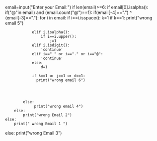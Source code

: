 email=input("Enter your Email:")
if len(email)>=6:
    if email[0].isalpha():
        if("@"in email) and (email.count("@")==1):
            if(email[-4]==".") ^ (email[-3]=="."):
                for i in email:
                    if i==i.isspace():
                        k=1
                if k==1:
                    print("wrong email 5")
                
                elif i.isalpha():
                    if i==i.upper():
                        j=1
                elif i.isdigit():
                    'continue'
                elif i=="_" or i=="." or i=="@":
                    'continue'
                else:
                    d=1

                if k==1 or j==1 or d==1:
                  print("wrong email 6")




            else:
                 print("wrong email 4")
        else:
            print("wrong Email 2")
    else:
        print(" wrong Email 1 ")
else:
    print("wrong Email 3")
